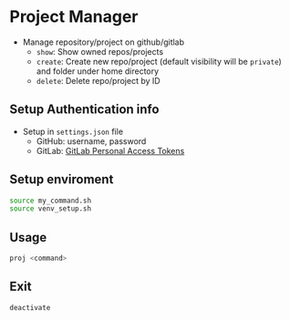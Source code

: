 # Project Manager
- Manage repository/project on github/gitlab
	- `show`: Show owned repos/projects
	- `create`: Create new repo/project (default visibility will be `private`) and folder under home directory
	- `delete`: Delete repo/project by ID

## Setup Authentication info
- Setup in `settings.json` file
	- GitHub: username, password
	- GitLab: [GitLab Personal Access Tokens](https://gitlab.com/profile/personal_access_tokens)

## Setup enviroment 
```sh
source my_command.sh
source venv_setup.sh
```

## Usage
```sh
proj <command>
```

## Exit
```sh
deactivate
```
